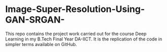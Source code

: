 # Image-Super-Resolution-Using-GAN-SRGAN-
This repo contains the project work carried out for the course Deep Learning in my B.Tech Final Year DA-IICT. It is the replication of the code in simpler terms available on GitHub. 
